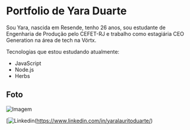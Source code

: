 # Portfolio de Yara Duarte

Sou Yara, nascida em Resende, tenho 26 anos, sou estudante de Engenharia de Produção pelo CEFET-RJ e trabalho como estagiária CEO Generation na área de tech na Vórtx.

Tecnologias que estou estudando atualmente:

- JavaScript
- Node.js
- Herbs

## Foto



![Imagem](https://media2.giphy.com/media/xT9IgzoKnwFNmISR8I/giphy.gif?cid=ecf05e475w4xtgmxf778ivmxtfk839vjv0z1btwcj7dw3w6a&rid=giphy.gif&ct=g)

[![Linkedin](https://encrypted-tbn0.gstatic.com/images?q=tbn:ANd9GcSRf35OIooTdHPPZt2WvrTYWk-oQuzor6VZPgo4xP82&s)(https://www.linkedin.com/in/yaralauritoduarte/)
